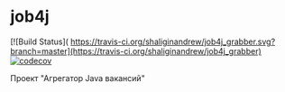 # job4j

[![Build Status](
https://travis-ci.org/shaliginandrew/job4j_grabber.svg?branch=master](https://travis-ci.org/shaliginandrew/job4j_grabber)
[![codecov](https://codecov.io/gh/shaliginandrew/job4j_grabber/branch/master/graph/badge.svg?token=SRZRSGY30R)](https://codecov.io/gh/shaliginandrew/job4j_grabber)


Проект "Агрегатор Java вакансий" 
